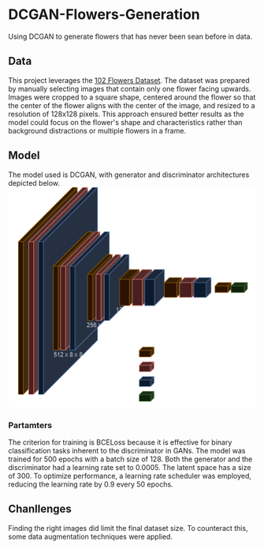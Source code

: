 # DCGAN-Flowers-Generation
Using DCGAN to generate flowers that has never been sean before in data.

## Data
This project leverages the [102 Flowers Dataset](https://www.robots.ox.ac.uk/~vgg/data/flowers/102/). The dataset was prepared by manually selecting images that contain only one flower facing upwards. Images were cropped to a square shape, centered around the flower so that the center of the flower aligns with the center of the image, and resized to a resolution of 128x128 pixels. This approach ensured better results as the model could focus on the flower's shape and characteristics rather than background distractions or multiple flowers in a frame.

## Model
The model used is DCGAN, with generator and discriminator architectures depicted below.
![](https://github.com/OlaPietka/DCGAN-Flowers-Generation/blob/main/data/generator_architecture.png?raw=true)


### Partamters
The criterion for training is BCELoss because it is effective for binary classification tasks inherent to the discriminator in GANs. The model was trained for 500 epochs with a batch size of 128. Both the generator and the discriminator had a learning rate set to 0.0005. The latent space has a size of 300. To optimize performance, a learning rate scheduler was employed, reducing the learning rate by 0.9 every 50 epochs.

## Chanllenges
Finding the right images did limit the final dataset size. To counteract this, some data augmentation techniques were applied.
